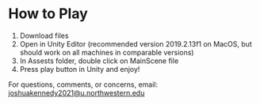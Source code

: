 # How to Play

1. Download files
2. Open in Unity Editor (recommended version 2019.2.13f1 on MacOS, but should work on all machines in comparable versions)
3. In Assests folder, double click on MainScene file
4. Press play button in Unity and enjoy!

For questions, comments, or concerns, email: joshuakennedy2021@u.northwestern.edu
